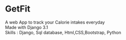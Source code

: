 # GetFit
A web App to track your Calorie intakes everyday  
Made with Django 3.1  
Skills : Django, Sql database, Html,CSS,Bootstrap, Python 
